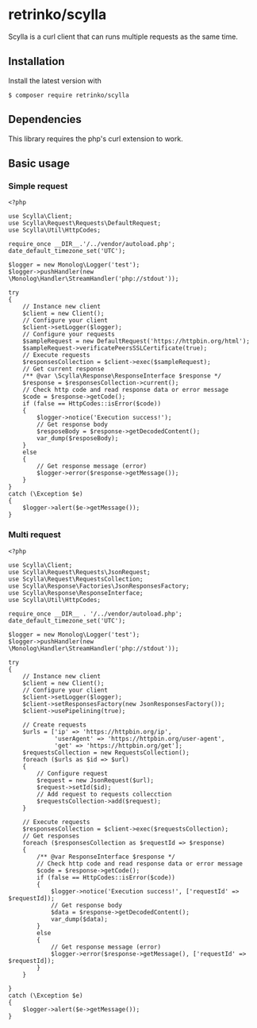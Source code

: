 # retrinko/scylla

Scylla is a curl client that can runs multiple requests as the same time.

##  Installation

Install the latest version with

    $ composer require retrinko/scylla
    
## Dependencies

This library requires the php's curl extension to work.

##  Basic usage

### Simple request

    <?php
    
    use Scylla\Client;
    use Scylla\Request\Requests\DefaultRequest;
    use Scylla\Util\HttpCodes;
    
    require_once __DIR__.'/../vendor/autoload.php';
    date_default_timezone_set('UTC');
    
    $logger = new Monolog\Logger('test');
    $logger->pushHandler(new \Monolog\Handler\StreamHandler('php://stdout'));
    
    try
    {
        // Instance new client
        $client = new Client();
        // Configure your client
        $client->setLogger($logger);
        // Configure your requests
        $sampleRequest = new DefaultRequest('https://httpbin.org/html');
        $sampleRequest->verificatePeersSSLCertificate(true);
        // Execute requests
        $responsesCollection = $client->exec($sampleRequest);
        // Get current response
        /** @var \Scylla\Response\ResponseInterface $response */
        $response = $responsesCollection->current();
        // Check http code and read response data or error message
        $code = $response->getCode();
        if (false == HttpCodes::isError($code))
        {
            $logger->notice('Execution success!');
            // Get response body
            $resposeBody = $response->getDecodedContent();
            var_dump($resposeBody);
        }
        else
        {
            // Get response message (error)
            $logger->error($response->getMessage());
        }
    }
    catch (\Exception $e)
    {
        $logger->alert($e->getMessage());
    }
    
### Multi request
    
    <?php
    
    use Scylla\Client;
    use Scylla\Request\Requests\JsonRequest;
    use Scylla\Request\RequestsCollection;
    use Scylla\Response\Factories\JsonResponsesFactory;
    use Scylla\Response\ResponseInterface;
    use Scylla\Util\HttpCodes;
    
    require_once __DIR__ . '/../vendor/autoload.php';
    date_default_timezone_set('UTC');
    
    $logger = new Monolog\Logger('test');
    $logger->pushHandler(new \Monolog\Handler\StreamHandler('php://stdout'));
    
    try
    {
        // Instance new client
        $client = new Client();
        // Configure your client
        $client->setLogger($logger);
        $client->setResponsesFactory(new JsonResponsesFactory());
        $client->usePipelining(true);
    
        // Create requests
        $urls = ['ip' => 'https://httpbin.org/ip',
                 'userAgent' => 'https://httpbin.org/user-agent',
                 'get' => 'https://httpbin.org/get'];
        $requestsCollection = new RequestsCollection();
        foreach ($urls as $id => $url)
        {
            // Configure request
            $request = new JsonRequest($url);
            $request->setId($id);
            // Add request to requests collecction
            $requestsCollection->add($request);
        }
    
        // Execute requests
        $responsesCollection = $client->exec($requestsCollection);
        // Get responses
        foreach ($responsesCollection as $requestId => $response)
        {
            /** @var ResponseInterface $response */
            // Check http code and read response data or error message
            $code = $response->getCode();
            if (false == HttpCodes::isError($code))
            {
                $logger->notice('Execution success!', ['requestId' => $requestId]);
                // Get response body
                $data = $response->getDecodedContent();
                var_dump($data);
            }
            else
            {
                // Get response message (error)
                $logger->error($response->getMessage(), ['requestId' => $requestId]);
            }
        }
    
    }
    catch (\Exception $e)
    {
        $logger->alert($e->getMessage());
    }

